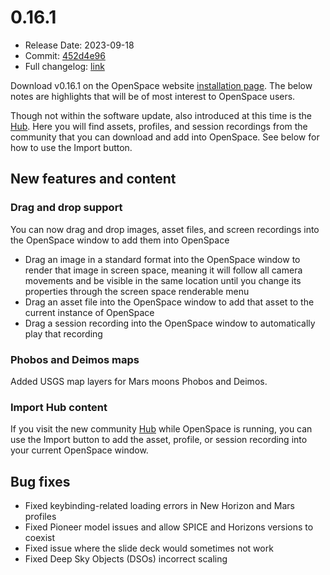 # 0.16.1
  - Release Date: 2023-09-18
  - Commit: [452d4e96](https://github.com/OpenSpace/OpenSpace/commit/452d4e9626c58629709c7ed061fedc7141964727)
  - Full changelog: [link](https://github.com/OpenSpace/OpenSpace/releases/tag/releases%2Fv0.16.1)

Download v0.16.1 on the OpenSpace website [installation page](https://openspaceproject.com/version0161). The below notes are highlights that will be of most interest to OpenSpace users.

Though not within the software update, also introduced at this time is the [Hub](http://hub.openspaceproject.com/). Here you will find assets, profiles, and session recordings from the community that you can download and add into OpenSpace. See below for how to use the Import button.

## New features and content
### Drag and drop support
You can now drag and drop images, asset files, and screen recordings into the OpenSpace window to add them into OpenSpace
  - Drag an image in a standard format into the OpenSpace window to render that image in screen space, meaning it will follow all camera movements and be visible in the same location until you change its properties through the screen space renderable menu
  - Drag an asset file into the OpenSpace window to add that asset to the current instance of OpenSpace
  - Drag a session recording into the OpenSpace window to automatically play that recording

### Phobos and Deimos maps
Added USGS map layers for Mars moons Phobos and Deimos.

### Import Hub content
If you visit the new community [Hub](http://hub.openspaceproject.com/) while OpenSpace is running, you can use the Import button to add the asset, profile, or session recording into your current OpenSpace window.

## Bug fixes
  - Fixed keybinding-related loading errors in New Horizon and Mars profiles
  - Fixed Pioneer model issues and allow SPICE and Horizons versions to coexist
  - Fixed issue where the slide deck would sometimes not work
  - Fixed Deep Sky Objects (DSOs) incorrect scaling
